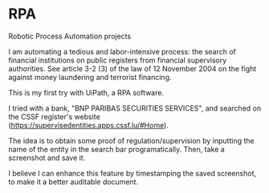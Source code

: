 # RPA
Robotic Process Automation projects

I am automating a tedious and labor-intensive process: the search of financial institutions on public registers from financial supervisory authorities.
See article 3-2 (3) of the law of 12 November 2004 on the fight against money laundering and terrorist financing.

This is my first try with UiPath, a RPA software. 

I tried with a bank, "BNP PARIBAS SECURITIES SERVICES", and searched on the CSSF register's website (https://supervisedentities.apps.cssf.lu/#Home).

The idea is to obtain some proof of regulation/supervision by inputting the name of the entity in the search bar programatically.
Then, take a screenshot and save it.

I believe I can enhance this feature by timestamping the saved screenshot, to make it a better auditable document.

